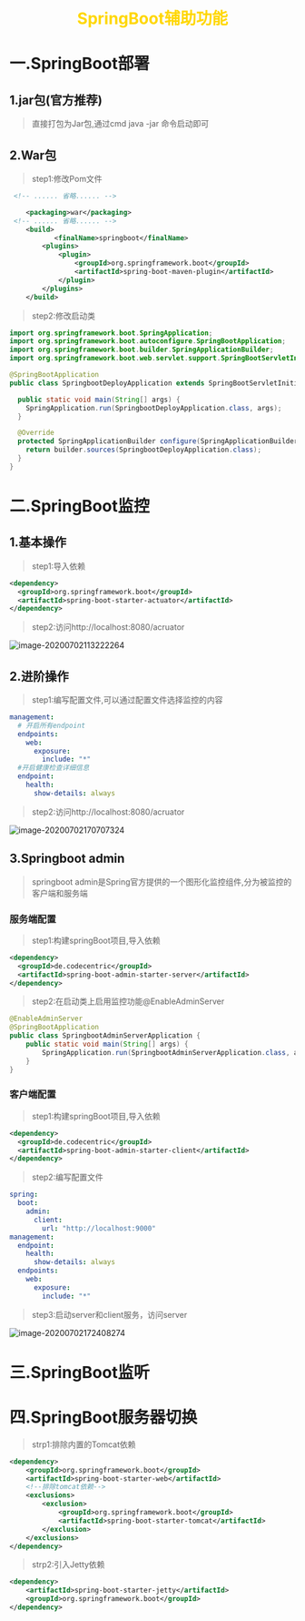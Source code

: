  <center><h1><b><font color='gold'>SpringBoot辅助功能</font></b></h1></center>





# 一.SpringBoot部署

## 1.jar包(官方推荐)

>直接打包为Jar包,通过cmd java -jar 命令启动即可

## 2.War包

>step1:修改Pom文件

```xml
 <!-- ...... 省略...... -->

	<packaging>war</packaging>
 <!-- ...... 省略...... -->
	<build>
           <finalName>springboot</finalName>
		<plugins>
			<plugin>
				<groupId>org.springframework.boot</groupId>
				<artifactId>spring-boot-maven-plugin</artifactId>
			</plugin>
		</plugins>
	</build>

```

>step2:修改启动类

```java
import org.springframework.boot.SpringApplication;
import org.springframework.boot.autoconfigure.SpringBootApplication;
import org.springframework.boot.builder.SpringApplicationBuilder;
import org.springframework.boot.web.servlet.support.SpringBootServletInitializer;

@SpringBootApplication
public class SpringbootDeployApplication extends SpringBootServletInitializer {

  public static void main(String[] args) {
    SpringApplication.run(SpringbootDeployApplication.class, args);
  }

  @Override
  protected SpringApplicationBuilder configure(SpringApplicationBuilder builder) {
    return builder.sources(SpringbootDeployApplication.class);
  }
}

```

# 二.SpringBoot监控

## 1.基本操作

>step1:导入依赖

```xml
<dependency>
  <groupId>org.springframework.boot</groupId>
  <artifactId>spring-boot-starter-actuator</artifactId>
</dependency>
```

>step2:访问http://localhost:8080/acruator

![image-20200702113222264](.img/image-20200702113222264.png)

## 2.进阶操作


>step1:编写配置文件,可以通过配置文件选择监控的内容

```yml
management:
  # 开启所有endpoint
  endpoints:
    web:
      exposure:
        include: "*"
  #开启健康检查详细信息
  endpoint:
    health:
      show-details: always

```

>step2:访问http://localhost:8080/acruator

![image-20200702170707324](.img/image-20200702170707324.png)

## 3.Springboot admin

>springboot admin是Spring官方提供的一个图形化监控组件,分为被监控的客户端和服务端

### 服务端配置

>step1:构建springBoot项目,导入依赖

```xml
<dependency>
  <groupId>de.codecentric</groupId>
  <artifactId>spring-boot-admin-starter-server</artifactId>
</dependency>
```

>step2:在启动类上启用监控功能@EnableAdminServer

```java
@EnableAdminServer
@SpringBootApplication
public class SpringbootAdminServerApplication {
    public static void main(String[] args) {
        SpringApplication.run(SpringbootAdminServerApplication.class, args);
    }
}
```

### 客户端配置

>step1:构建springBoot项目,导入依赖

```xml
<dependency>
  <groupId>de.codecentric</groupId>
  <artifactId>spring-boot-admin-starter-client</artifactId>
</dependency>
```

> step2:编写配置文件

```yml
spring:
  boot:
    admin:
      client:
        url: "http://localhost:9000"
management:
  endpoint:
    health:
      show-details: always
  endpoints:
    web:
      exposure:
        include: "*"
```

>step3:启动server和client服务，访问server

![image-20200702172408274](.img/image-20200702172408274.png)

# 三.SpringBoot监听

>

# 四.SpringBoot服务器切换

>strp1:排除内置的Tomcat依赖

```xml
<dependency>
    <groupId>org.springframework.boot</groupId>
    <artifactId>spring-boot-starter-web</artifactId>
    <!--排除tomcat依赖-->
    <exclusions>
        <exclusion>
            <groupId>org.springframework.boot</groupId>
            <artifactId>spring-boot-starter-tomcat</artifactId> 
        </exclusion>
    </exclusions>
</dependency>

```

>strp2:引入Jetty依赖

```xml
<dependency>
    <artifactId>spring-boot-starter-jetty</artifactId>
    <groupId>org.springframework.boot</groupId>
</dependency>
```

